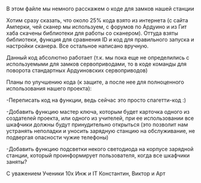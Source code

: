 В этом файле мы немного расскажем о коде для замков нашей станции

Хотим сразу сказать, что около 25% кода взято из интернета (с сайта Амперки, чей сканер мы используем, с форумов по Ардуино и из Гит хаба скачены библиотеки для работы со сканером). Оттуда взяты библиотеки, функция для сравнения ID и код для правильного запуска и настройки сканера. Все остальное написано вручную.

Данный код абсолютно работает (т.к. мы пока еще не определились с используемыми для замков сервоприводами, то в коде команды для поворота стандартных Ардуиновских сервоприводов)


Планы по улучшению кода (к защите, а после нее для полноценного использования нашего проекта):

-Переписать код на функции, ведь сейчас это просто спагетти-код :)

-Добавить функцию мастер ключа, которым будет карточка одного из создателей проекта, или одного из учителей, при ее использовании все шкафчики должны будут принудительно открыться (это позволит нам устранять неполадки и уносить зарядную станцию на обслуживание, не подвергая опасности чужие телефоны)

-Добавить функцию подсветки некого светодиода на корпусе зарядной станции, который проинформирует пользователя, когда все шкафчики заняты?


С уважением
Ученики 10х Инж и IT
Константин, Виктор и Арт
